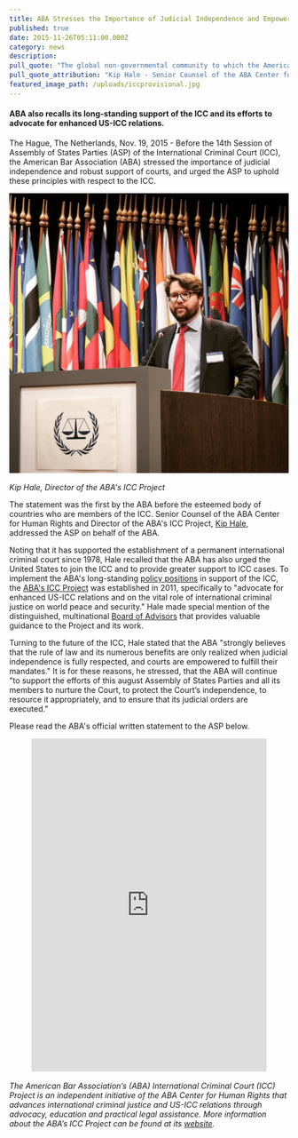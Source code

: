 ```yaml
---
title: ABA Stresses the Importance of Judicial Independence and Empowerment Before the ICC Assembly of States Parties
published: true
date: 2015-11-26T05:11:00.000Z
category: news
description:
pull_quote: "The global non-governmental community to which the American Bar Association belongs must continue to support and advance the ICC's mandate, and to support the efforts of this august Assembly of States Parties and all its members to nurture the Court, to protect the Court’s independence, to resource it appropriately, and to ensure that its judicial orders are executed."
pull_quote_attribution: "Kip Hale - Senior Counsel of the ABA Center for Human Rights & Director of the ABA's ICC Project"
featured_image_path: /uploads/iccprovisional.jpg
---
```



#### ABA also recalls its long-standing support of the ICC and its efforts to advocate for enhanced US-ICC relations.

The Hague, The Netherlands, Nov. 19, 2015 - Before the 14th Session of Assembly of States Parties (ASP) of the International Criminal Court (ICC), the American Bar Association (ABA) stressed the importance of judicial independence and robust support of courts, and urged the ASP to uphold these principles with respect to the ICC.

![](/uploads/1448509997894_ASP%202.JPG)

*Kip Hale, Director of the ABA's ICC Project*

The statement was the first by the ABA before the esteemed body of countries who are members of the ICC. Senior Counsel of the ABA Center for Human Rights and Director of the ABA's ICC Project, [Kip Hale](https://www.aba-icc.org/staff/kip-hale/), addressed the ASP on behalf of the ABA.

Noting that it has supported the establishment of a permanent international criminal court since 1978, Hale recalled that the ABA has also urged the United States to join the ICC and to provide greater support to ICC cases. To implement the ABA's long-standing [policy positions](https://www.aba-icc.org/the-aba-icc-project/aba-policy-on-the-icc/) in support of the ICC, the [ABA's ICC Project](http://www.aba-icc.org/) was established in 2011, specifically to "advocate for enhanced US-ICC relations and on the vital role of international criminal justice on world peace and security." Hale made special mention of the distinguished, multinational [Board of Advisors](http://www.aba-icc.org/the-aba-icc-project/board-of-advisors/) that provides valuable guidance to the Project and its work.

Turning to the future of the ICC, Hale stated that the ABA "strongly believes that the rule of law and its numerous benefits are only realized when judicial independence is fully respected, and courts are empowered to fulfill their mandates." It is for these reasons, he stressed, that the ABA will continue "to support the efforts of this august Assembly of States Parties and all its members to nurture the Court, to protect the Court’s independence, to resource it appropriately, and to ensure that its judicial orders are executed."

Please read the ABA's official written statement to the ASP below.

<figure data-type="embed"><iframe class="scribd_iframe_embed" id="doc_282" src="https://www.scribd.com/embeds/291188452/content?start_page=1&amp;view_mode=scroll&amp;access_key=key-IxXX2TjX4k653HDLMif5&amp;show_recommendations=true" scrolling="no" data-auto-height="false" data-aspect-ratio="0.7729220222793488" frameborder="0" height="600" width="100%"></iframe></figure>

*The American Bar Association’s (ABA) International Criminal Court (ICC) Project is an independent initiative of the ABA Center for Human Rights that advances international criminal justice and US-ICC relations through advocacy, education and practical legal assistance. More information about the ABA’s ICC Project can be found at its [website](http://www.aba-icc.org/).*